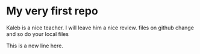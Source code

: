 # My very first repo

Kaleb is a nice teacher.  I will leave him a nice review. files on github change and so do your local files

This is a new line here.

